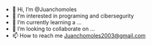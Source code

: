 - 👋 Hi, I’m @Juanchomoles
- 👀 I’m interested in programing and cibersegurity
- 🌱 I’m currently learning a ...
- 💞️ I’m looking to collaborate on ...
- 📫 How to reach me Juanchomoles2003@gmail.com

<!---
Juanchomoles/Juanchomoles is a ✨ special ✨ repository because its `README.md` (this file) appears on your GitHub profile.
You can click the Preview link to take a look at your changes.
--->
